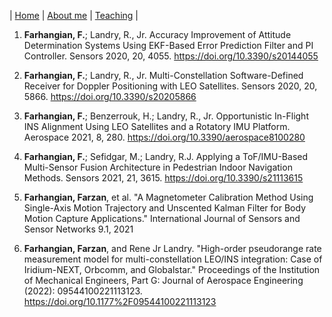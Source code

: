 | [Home](index.md) | [About me](aboutme.md) | [Teaching](teaching.md) |

1. **Farhangian, F.**; Landry, R., Jr. Accuracy Improvement of Attitude Determination Systems Using EKF-Based Error Prediction Filter and PI Controller. Sensors 2020, 20, 4055. https://doi.org/10.3390/s20144055

2. **Farhangian, F.**; Landry, R., Jr. Multi-Constellation Software-Defined Receiver for Doppler Positioning with LEO Satellites. Sensors 2020, 20, 5866. https://doi.org/10.3390/s20205866

3. **Farhangian, F.**; Benzerrouk, H.; Landry, R., Jr. Opportunistic In-Flight INS Alignment Using LEO Satellites and a Rotatory IMU Platform. Aerospace 2021, 8, 280. https://doi.org/10.3390/aerospace8100280

4. **Farhangian, F.**; Sefidgar, M.; Landry, R.J. Applying a ToF/IMU-Based Multi-Sensor Fusion Architecture in Pedestrian Indoor Navigation Methods. Sensors 2021, 21, 3615. https://doi.org/10.3390/s21113615

5. **Farhangian, Farzan**, et al. "A Magnetometer Calibration Method Using Single-Axis Motion Trajectory and Unscented Kalman Filter for Body Motion Capture Applications." International Journal of Sensors and Sensor Networks 9.1, 2021

6. **Farhangian, Farzan**, and Rene Jr Landry. "High-order pseudorange rate measurement model for multi-constellation LEO/INS integration: Case of Iridium-NEXT, Orbcomm, and Globalstar." Proceedings of the Institution of Mechanical Engineers, Part G: Journal of Aerospace Engineering (2022): 09544100221113123.             https://doi.org/10.1177%2F09544100221113123
